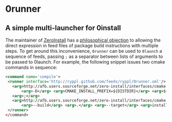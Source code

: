 # 0runner

## A simple multi-launcher for 0install

The maintainer of [ZeroInstall](http://0install.net) has a
[philosophical objection](http://news.gmane.org/find-root.php?message_id=%3cCAG4opy%2dsh%2d%3dAjKpu5BRJCkE%2dgSHqKobXDepzVSS9tNbD%5fCJQjw%40mail.gmail.com%3e)
to allowing the direct expression in feed files of package build
instructions with multiple steps.  To get around this inconvenience,
`0runner` can be used to `0launch` a sequence of feeds, passing `;` as a
separator between lists of arguments to be passed to 0launch.  For
example, the following snippet issues two cmake commands in sequence:

```xml
<command name='compile'>
 <runner interface='http://ryppl.github.com/feeds/ryppl/0runner.xml'/>
   <arg>http://afb.users.sourceforge.net/zero-install/interfaces/cmake.xml</arg>
       <arg>-D</arg> <arg>CMAKE_INSTALL_PREFIX=${DISTDIR}</arg> <arg>${SRCDIR}</arg>
   <arg>;</arg>
   <arg>http://afb.users.sourceforge.net/zero-install/interfaces/cmake.xml</arg>
       <arg>--build</arg> <arg>.</arg> <arg>--target</arg> <arg>install</arg>
 </runner>
</command>
```
